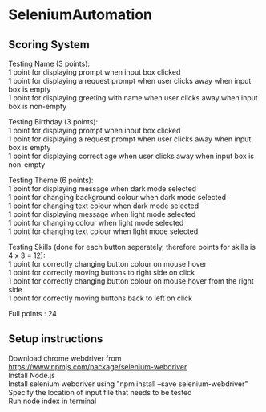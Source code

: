 # SeleniumAutomation

## Scoring System <br/>

Testing Name (3 points):<br/>
1 point for displaying prompt when input box clicked<br/>
1 point for displaying a request prompt when user clicks away when input box is empty<br/>
1 point for displaying greeting with name when user clicks away when input box is non-empty<br/>

Testing Birthday (3 points):<br/>
1 point for displaying prompt when input box clicked<br/>
1 point for displaying a request prompt when user clicks away when input box is empty<br/>
1 point for displaying correct age when user clicks away when input box is non-empty<br/>

Testing Theme (6 points):<br/>
1 point for displaying message when dark mode selected<br/>
1 point for changing background colour when dark mode selected<br/>
1 point for changing text colour when dark mode selected<br/>
1 point for displaying message when light mode selected<br/>
1 point for changing colour when light mode selected<br/>
1 point for changing text colour when light mode selected<br/>

Testing Skills (done for each button seperately, therefore points for skills is 4 x 3 = 12):<br/>
1 point for correctly changing button colour on mouse hover<br/>
1 point for correctly moving buttons to right side on click<br/>
1 point for correctly changing button colour on mouse hover from the right side<br/>
1 point for correctly moving buttons back to left on click<br/>



Full points : 24

## Setup instructions <br/>
Download chrome webdriver from https://www.npmjs.com/package/selenium-webdriver<br/>
Install Node.js<br/>
Install selenium webdriver using "npm install –save selenium-webdriver"<br/>
Specify the location of input file that needs to be tested <br/>
Run node index in terminal



